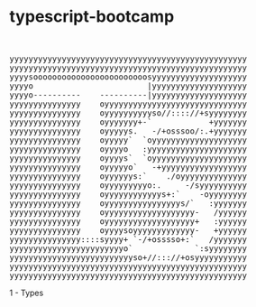 # typescript-bootcamp<br /> 
<br /> 
<pre>
yyyyyyyyyyyyyyyyyyyyyyyyyyyyyyyyyyyyyyyyyyyyyyyyyy 
yyyyyyyyyyyyyyyyyyyyyyyyyyyyyyyyyyyyyyyyyyyyyyyyyy 
yyyysoooooooooooooooooooooooosyyyyyyyyyyyyyyyyyyyy
yyyyo                        |yyyyyyyyyyyyyyyyyyyy
yyyyo----------    ----------|yyyyyyyyyyyyyyyyyyyy
yyyyyyyyyyyyyyy    oyyyyyyyyyyyyyyyyyyyyyyyyyyyyyy
yyyyyyyyyyyyyyy    oyyyyyyyyyyso//:::://+syyyyyyyy
yyyyyyyyyyyyyyy    oyyyyyyy+-`            +yyyyyyy
yyyyyyyyyyyyyyy    oyyyyys.   -/+osssoo/:.+yyyyyyy
yyyyyyyyyyyyyyy    oyyyyy`  `oyyyyyyyyyyyyyyyyyyyy
yyyyyyyyyyyyyyy    oyyyyo   :yyyyyyyyyyyyyyyyyyyyy
yyyyyyyyyyyyyyy    oyyyys`  `oyyyyyyyyyyyyyyyyyyyy
yyyyyyyyyyyyyyy    oyyyyyo`   -+yyyyyyyyyyyyyyyyyy
yyyyyyyyyyyyyyy    oyyyyyys:`    ./oyyyyyyyyyyyyyy
yyyyyyyyyyyyyyy    oyyyyyyyyyo:.     -/syyyyyyyyyy
yyyyyyyyyyyyyyy    oyyyyyyyyyyyys+:`    -oyyyyyyyy
yyyyyyyyyyyyyyy    oyyyyyyyyyyyyyyyys/`   :yyyyyyy
yyyyyyyyyyyyyyy    oyyyyyyyyyyyyyyyyyyy-   /yyyyyy
yyyyyyyyyyyyyyy    oyyyyyyyyyyyyyyyyyyy+   :yyyyyy
yyyyyyyyyyyyyyy    oyyyysoyyyyyyyyyyyyy-   +yyyyyy
yyyyyyyyyyyyyyy::::syyyy+ `-/+osssso+:`   /yyyyyyy
yyyyyyyyyyyyyyyyyyyyyyyyo`             `:syyyyyyyy
yyyyyyyyyyyyyyyyyyyyyyyyyyso+//::://+osyyyyyyyyyyy
yyyyyyyyyyyyyyyyyyyyyyyyyyyyyyyyyyyyyyyyyyyyyyyyyy
yyyyyyyyyyyyyyyyyyyyyyyyyyyyyyyyyyyyyyyyyyyyyyyyyy
</pre>



1 - Types